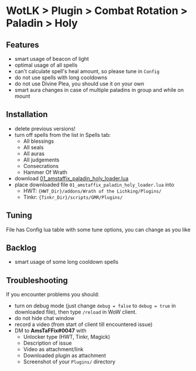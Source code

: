 # WotLK > Plugin > Combat Rotation > Paladin > Holy

## Features
- smart usage of beacon of light
- optimal usage of all spells
- can't calculate spell's heal amount, so please tune in `Config`
- do not use spells with long cooldowns
- do not use Divine Plea, you should use it on your own
- smart aura changes in case of multiple paladins in group and while on mount

## Installation
- delete previous versions!
- turn off spells from the list in Spells tab:
  - All blessings
  - All seals
  - All auras
  - All judgements
  - Consecrations
  - Hammer Of Wrath
- download [01_amstaffix_paladin_holy_loader.lua](TODO)
- place downloaded file `01_amstaffix_paladin_holy_loader.lua` into
  - HWT: `{HWT_Dir}/addons/Wrath of the Lichking/Plugins/`
  - Tinkr: `{Tinkr_Dir}/scripts/GMR/Plugins/`

## Tuning
File has Config lua table with some tune options, you can change as you like

## Backlog
- smart usage of some long cooldown spells

## Troubleshooting
If you encounter problems you should:
- turn on debug mode (just change `debug = false` to `debug = true` in downloaded file), then type `/reload` in WoW client.
- do not hide chat window
- record a video (from start of client till encountered issue)
- DM to **AmsTaFFix#0047** with
  - Unlocker type (HWT, Tinkr, Magick)
  - Description of issue
  - Video as attachment/link
  - Downloaded plugin as attachment
  - Screenshot of your `Plugins/` directory
